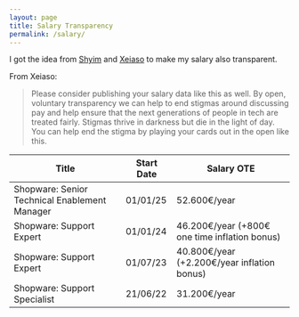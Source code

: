 ```yaml
---
layout: page
title: Salary Transparency
permalink: /salary/
---
```


I got the idea from [Shyim](https://shyim.me) and [Xeiaso](https://xeiaso.net/salary-transparency) to make my salary also transparent. 

From Xeiaso:

> Please consider publishing your salary data like this as well. By open, voluntary transparency we can help to end stigmas around discussing pay and help ensure that the next generations of people in tech are treated fairly. Stigmas thrive in darkness but die in the light of day. You can help end the stigma by playing your cards out in the open like this.

| Title                                 | Start Date | Salary OTE  |
| ------------------------------------- | ---------- | ----------- |
| Shopware: Senior Technical Enablement Manager  | 01/01/25   | 52.600€/year |
| Shopware: Support Expert  | 01/01/24   | 46.200€/year (+800€ one time inflation bonus)|
| Shopware: Support Expert | 01/07/23   | 40.800€/year (+2.200€/year inflation bonus) |
| Shopware: Support Specialist | 21/06/22   | 31.200€/year |

